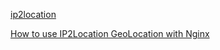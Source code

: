 [ip2location](https://lite.ip2location.com/)

[How to use IP2Location GeoLocation with Nginx](https://blog.ip2location.com/knowledge-base/how-to-use-ip2location-geolocation-with-nginx/)
